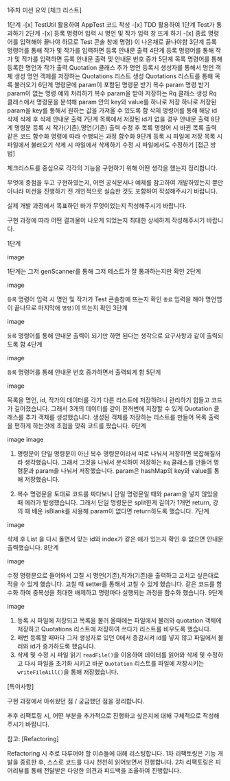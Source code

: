 1주차 미션 요약
[체크 리스트]

1단계 -[x] TestUtil 활용하여 AppTest 코드 작성 -[x] TDD 활용하여 1단계 Test가 통과하기
2단계 -[x] 등록 명령어 입력 시 명언 및 작가 입력 창 뜨게 하기 -[x] 종료 명령어를 입력해야 끝나야 하므로 Test 콘솔 창에 명령) 이 나온채로 끝나야함
3단계
 등록 명령어를 통해 작가 및 작가를 입력하면 등록 안내문 출력
4단계
 등록 명령어를 통해 작가 및 작가를 입력하면 등록 안내문 출력 및 안내문 번호 증가
5단계
 목록 명령어를 통해 등록한 명언과 작가 출력
 Quotation 클래스 추가
 명언 등록시 생성자를 통해서 명언 객체 생성
 명언 객체를 저장하는 Quotations 리스트 생성
 Quotations 리스트를 통해 목록 불러오기
6단계
 명령문에 param이 포함된 명령문 받기
 복수 param 명령 받기
 param이 없는 명령 예외 처리하기
 복수 param을 받아 저장하는 Rq 클래스 생성
 Rq 클래스에서 명령문을 분석해 param 안의 key와 value를 하나로 저장
 하나로 저장된 param을 key를 통해서 원하는 값을 가져올 수 있도록 함
 삭제 명령어를 통해 해당 id 삭제
 삭제 후 삭제 안내문 출력
7단계
 목록에서 저장된 id가 없을 경우 안내문 출력
8단계
 명령문 등록 시 작가(기존),명언(기존) 출력
 수정 후 목록 명령어 시 바뀐 목록 출력
 같은 코드 함수화
 명령에 따라 수행되는 과정 함수화
9단계
 등록 시 파일에 저장
 목록 시 파일에서 불러오기
 삭제 시 파일에서 삭제하기
 수정 시 파일에서도 수정하기
[접근 방법]

체크리스트를 중심으로 각각의 기능을 구현하기 위해 어떤 생각을 했는지 정리합니다.

무엇에 중점을 두고 구현하였는지, 어떤 공식문서나 예제를 참고하여 개발하였는지 뿐만 아니라 미션을 진행하기 전 개인적으로 실습한 것도 포함하여 작성해주시기 바랍니다.

실제 개발 과정에서 목표하던 바가 무엇이었는지 작성해주시기 바랍니다.

구현 과정에 따라 어떤 결과물이 나오게 되었는지 최대한 상세하게 작성해주시기 바랍니다.

1단계

image

1단계는 그저 genScanner를 통해 그저 테스트가 잘 통과하는지만 확인
2단계

image

`등록` 명령어 입력 시 명언 및 작가가 Test 콘솔창에 뜨는지 확인
`종료` 입력을 해야 명언앱이 끝나므로 마지막에 `명령)`이 뜨는지 확인
3단계

image

`등록` 명령어를 통해 안내문 출력이 되기만 하면 된다는 생각으로 요구사항과 같이 출력되도록 함
4단계

image

`등록` 명령어를 통해 안내문 번호 증가하면서 출력되게 함
5단계

image

목록을 명언, id, 작가의 데이터를 각기 다른 리스트에 저장하려니 관리하기 힘들고 코드가 길어졌습니다.
그래서 3개의 데이터를 같이 한꺼번에 저장할 수 있게 Quotation 클래스를 추가 객체를 생성했습니다.
생성된 객체를 저장하는 리스트를 만들어 목록 출력을 편하게 하는것에 초점을 맞춰 코드를 짰습니다.
6단계

image image

1. 명령문이 단일 명령문이 아닌 복수 명령문이라서 따로 나눠서 저장하면 복잡해질꺼라 생각했습니다.
그래서 그것을 나눠서 분석하여 저장하는 `Rq` 클래스를 만들어 명령문과 param을 나눠서 저장했습니다.
param은 hashMap의 key와 value를 통해 저장했습니다. 

2. 복수 명령문을 토대로 코드를 짜다보니 단일 명령문일 때와 param을 넣지 않았을 때 에러가 발생했습니다. 그래서 단일 명령문은 
split한게 길이가 1개면 return, 강의 때 배운 isBlank를 사용해 param이 없다면 return하도록 했습니다.
7단계

image

삭제 후 List<Quotation> 을 다시 돌면서 맞는 id와 index가 같은 애가 있는지 확인 후 없으면
안내문 출력했습니다.
8단계

image

수정 명령문으로 들어와서 고칠 시 명언(기존),작가(기존)을 출력하고 고치고 싶은대로 적을 수
있게 했습니다. 고칠 때 setter를 통해서 고칠 수 있게 했습니다. 같은 코드를 함수화 하여 
중복성을 최대한 배제하고 명령마다 실행되는 과정을 함수화 했습니다.
9단계

image

1. 등록 시 파일에 저장되고 목록을 불러 올때에는 파일에서 불러와 quotation 객체에 저장하고 Quotations
리스트에 저장하여 쓰다가 리스트를 비우도록 했습니다. 
2. 매번 등록할 때마다 그저 생성자로 있던 0에서 증감시켜 id를 넣지 않고 파일에서 불러와 id가 증가하도록 했습니다.
3. 삭제 및 수정 시 파일 읽기 `readFile()`을 이용하여 데이터를 읽어와 삭제 및 수정하고 다시
파일을 초기화 시키고 바꾼 `Quotation` 리스트를 파일에 저장시키는 `writeFileAill()`을 통해 저장했습니다.

[특이사항]

구현 과정에서 아쉬웠던 점 / 궁금했던 점을 정리합니다.

추후 리팩토링 시, 어떤 부분을 추가적으로 진행하고 싶은지에 대해 구체적으로 작성해주시기 바랍니다.

참고: [Refactoring]

Refactoring 시 주로 다루어야 할 이슈들에 대해 리스팅합니다.
1차 리팩토링은 기능 개발을 종료한 후, 스스로 코드를 다시 천천히 읽어보면서 진행합니다.
2차 리팩토링은 피어리뷰를 통해 전달받은 다양한 의견과 피드백을 조율하여 진행합니다.
